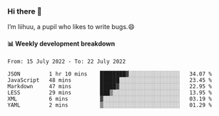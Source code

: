 ### Hi there 👋
I’m liihuu, a pupil who likes to write bugs.😄


#### 📊 Weekly development breakdown
<!--START_SECTION:waka-->

```text
From: 15 July 2022 - To: 22 July 2022

JSON         1 hr 10 mins    ████████▓░░░░░░░░░░░░░░░░   34.07 %
JavaScript   48 mins         ██████░░░░░░░░░░░░░░░░░░░   23.45 %
Markdown     47 mins         █████▓░░░░░░░░░░░░░░░░░░░   22.95 %
LESS         29 mins         ███▒░░░░░░░░░░░░░░░░░░░░░   13.95 %
XML          6 mins          ▓░░░░░░░░░░░░░░░░░░░░░░░░   03.19 %
YAML         2 mins          ▒░░░░░░░░░░░░░░░░░░░░░░░░   01.29 %
```

<!--END_SECTION:waka-->

<!--
**liihuu/liihuu** is a ✨ _special_ ✨ repository because its `README.md` (this file) appears on your GitHub profile.

Here are some ideas to get you started:

- 🔭 I’m currently working on ...
- 🌱 I’m currently learning ...
- 👯 I’m looking to collaborate on ...
- 🤔 I’m looking for help with ...
- 💬 Ask me about ...
- 📫 How to reach me: ...
- 😄 Pronouns: ...
- ⚡ Fun fact: ...
-->
